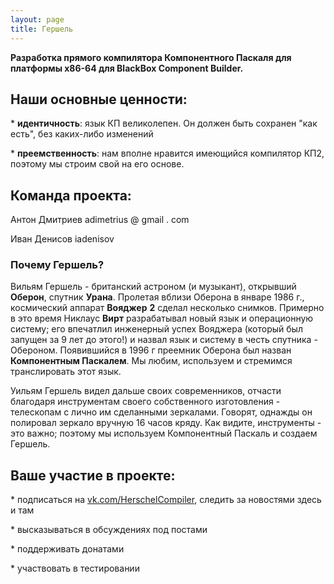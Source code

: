 ```yaml
---
layout: page
title: Гершель
---
```

**Разработка прямого компилятора  Компонентного Паскаля для платформы x86\-64 для BlackBox Component Builder\.**



## Наши основные ценности:

\* **идентичность**: язык КП великолепен\. Он должен быть сохранен "как есть", без каких\-либо изменений

\* **преемственность**: нам вполне нравится имеющийся компилятор КП2, поэтому мы строим свой на его основе\.



## Команда проекта:

Антон Дмитриев	adimetrius @ gmail \. com

Иван Денисов	iadenisov 



### Почему Гершель?

Вильям Гершель \- британский астроном \(и музыкант\), открывший **Оберон**, спутник **Урана**\. Пролетая вблизи Оберона в январе 1986 г\., космический аппарат **Вояджер** **2** сделал несколько снимков\. Примерно в это время Никлаус **Вирт** разрабатывал новый язык и операционную систему; его впечатлил инженерный успех Вояджера \(который был запущен за 9 лет до этого\!\) и назвал язык и систему в честь спутника \- Обероном\. Появившийся в 1996 г преемник Оберона был назван **Компонентным Паскалем**\. Мы любим, используем и стремимся транслировать этот язык\.

Уильям Гершель видел дальше своих современников, отчасти благодаря инструментам своего собственного изготовления \- телескопам с лично им сделанными зеркалами\. Говорят, однажды он полировал зеркало вручную 16 часов кряду\. Как видите, инструменты \- это важно; поэтому мы используем Компонентный Паскаль и создаем Гершель\.



## Ваше участие в проекте:

\* подписаться на [vk\.com/HerschelCompiler](https://vk.com/HerschelCompiler), следить за новостями здесь и там

\* высказываться в обсуждениях под постами

\* поддерживать донатами

\* участвовать в тестировании

